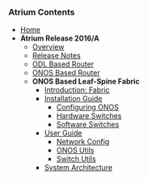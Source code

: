 ### Atrium Contents
* [Home](https://github.com/onfsdn/atrium-docs/wiki)
* **Atrium Release 2016/A**
    + [Overview](https://github.com/onfsdn/atrium-docs/wiki/Overview-16A)
    + [Release Notes](https://github.com/onfsdn/atrium-docs/wiki/Release-Notes-16A)
    + [ODL Based Router](https://github.com/onfsdn/atrium-docs/wiki/ODL-Based-Atrium-Router-16A)
    + [ONOS Based Router](https://github.com/onfsdn/atrium-docs/wiki/ONOS-Based-Atrium-Router-16A)
    + **ONOS Based Leaf-Spine Fabric**
        - [Introduction: Fabric](https://github.com/onfsdn/atrium-docs/wiki/ONOS-Based-Atrium-Leaf-Spine-Fabric-16A)
        - [Installation Guide](https://github.com/onfsdn/atrium-docs/wiki/Installation-Guide-ONOS-Based-Fabric-16A)
            + [Configuring ONOS](https://github.com/onfsdn/atrium-docs/wiki/Configuring-ONOS-Fabric-16A)
            + [Hardware Switches](https://github.com/onfsdn/atrium-docs/wiki/Hardware-Install-ONOS-Fabric-16A)
            + [Software Switches](https://github.com/onfsdn/atrium-docs/wiki/Software-Install-ONOS-Fabric-16A)
        - [User Guide](https://github.com/onfsdn/atrium-docs/wiki/User-Guide-ONOS-Based-Fabric-16A)
            + [Network Config](https://github.com/onfsdn/atrium-docs/wiki/Network-Config-Fabric-16A)
            + [ONOS Utils](https://github.com/onfsdn/atrium-docs/wiki/ONOS-Utils-Fabric-16A)
            + [Switch Utils](https://github.com/onfsdn/atrium-docs/wiki/Switch-Utils-Fabric-16A)
        - [System Architecture](https://github.com/onfsdn/atrium-docs/wiki/System-Architecture-ONOS-Based-Fabric-16A)

	